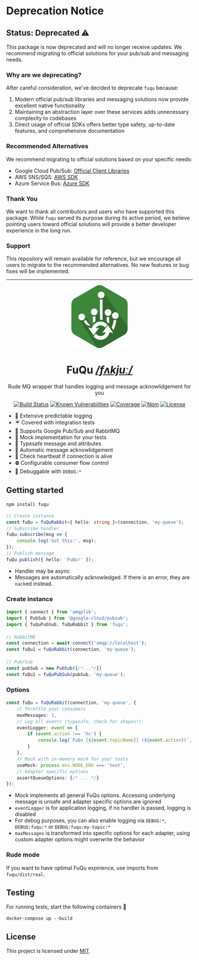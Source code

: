 # Deprecation Notice

## Status: Deprecated ⚠️

This package is now deprecated and will no longer receive updates. We recommend migrating to official solutions for your pub/sub and messaging needs.

### Why are we deprecating?

After careful consideration, we've decided to deprecate `fuqu` because:

1. Modern official pub/sub libraries and messaging solutions now provide excellent native functionality
2. Maintaining an abstraction layer over these services adds unnecessary complexity to codebases
3. Direct usage of official SDKs offers better type safety, up-to-date features, and comprehensive documentation

### Recommended Alternatives

We recommend migrating to official solutions based on your specific needs:

- Google Cloud Pub/Sub: [Official Client Libraries](https://cloud.google.com/pubsub/docs/reference/libraries)
- AWS SNS/SQS: [AWS SDK](https://aws.amazon.com/sdk-for-javascript/)
- Azure Service Bus: [Azure SDK](https://learn.microsoft.com/en-us/javascript/api/overview/azure/service-bus)

### Thank You

We want to thank all contributors and users who have supported this package. While `fuqu` served its purpose during its active period, we believe pointing users toward official solutions will provide a better developer experience in the long run.

### Support

This repository will remain available for reference, but we encourage all users to migrate to the recommended alternatives. No new features or bug fixes will be implemented.

---

<div align="center">


<img src="./resources/logo.png" height="170"/>


# FuQu _[/fʌkjuː/](https://en.wikipedia.org/wiki/Help:IPA/English)_

Rude MQ wrapper that handles logging and message acknowlidgement for you

[![Build Status](https://img.shields.io/travis/AckeeCZ/fuqu.svg?style=flat-square)](https://travis-ci.org/AckeeCZ/fuqu)
[![Known Vulnerabilities](https://img.shields.io/snyk/vulnerabilities/github/AckeeCZ/fuqu.svg?style=flat-square)](https://snyk.io/test/github/AckeeCZ/fuqu)
[![Coverage](https://img.shields.io/coveralls/github/AckeeCZ/fuqu?style=flat-square)](https://coveralls.io/github/AckeeCZ/fuqu)
[![Npm](https://img.shields.io/npm/v/fuqu.svg?style=flat-square)](https://www.npmjs.com/package/fuqu)
[![License](https://img.shields.io/github/license/AckeeCZ/fuqu.svg?style=flat-square)](https://github.com/AckeeCZ/fuqu/blob/master/LICENSE)


</div>

- 📨 Extensive predictable logging
- ☔ Covered with integration tests
- 🐇 Supports Google Pub/Sub and RabbitMQ
- 🤡 Mock implementation for your tests
- 💙 Typesafe message and attributes
- 🚦 Automatic message acknowlidgement
- 💓 Check heartbeat if connection is alive
- ⛔ Configurable consumer flow control
- 🐛 Debuggable with `DEBUG:*`

## Getting started

```bash
npm install fuqu
```

```typescript
// Create instance
const fuQu = fuQuRabbit<{ hello: string }>(connection, 'my-queue');
// Subscribe handler
fuQu.subscribe(msg => {
    console.log('Got this:', msg);
});
// Publish message
fuQu.publish({ hello: 'FuQu!' });
```

- Handler may be async
- Messages are automatically acknowledged. If there is an error, they are `nack`ed instead.

### Create instance
```typescript
import { connect } from 'amqplib';
import { PubSub } from '@google-cloud/pubsub';
import { fuQuPubSub, fuQuRabbit } from 'fuqu';

// RabbitMQ
const connection = await connect('amqp://localhost');
const fuQu1 = fuQuRabbit(connection, 'my-queue');

// Pub/Sub
const pubSub = new PubSub({/*...*/})
const fuQu1 = fuQuPubSub(pubSub, 'my-queue');
```

### Options
```typescript
const fuQu = fuQuRabbit(connection, 'my-queue', {
    // Throttle your consumers
    maxMessages: 1,
    // Log all events (typesafe, check for shapes!)
    eventLogger: event => {
        if (event.action !== 'hc') {
            console.log(`FuQu [${event.topicName}] (${event.action})`, event)
        }
    },
    // Mock with in-memory mock for your tests
    useMock: process.env.NODE_ENV === 'test',
    // Adapter specific options
    assertQueueOptions: {/* ... */}
});
```
 - Mock implements all general FuQu options. Accessing underlying message is unsafe and adapter specific options are ignored
 - `eventLogger` is for application logging, if no handler is passed, logging is disabled
 - For debug purposes, you can also enable logging via `DEBUG:*`, `DEBUG:fuqu:*` or `DEBUG:fuqu:my-topic:*`
 - `maxMessages` is transformed into specific options for each adapter, using custom adapter options might overwrite the behavior

### Rude mode
If you want to have optimal FuQu expirience, use imports from `fuqu/dist/real`.

## Testing

For running tests, start the following containers 🐳

```
docker-compose up --build
```

## License

This project is licensed under [MIT](./LICENSE).
